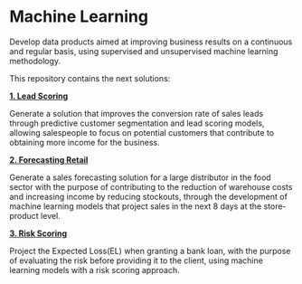# Machine Learning
Develop data products aimed at improving business results on a continuous and regular basis, using supervised and unsupervised machine learning methodology.

This repository contains the next solutions:

[**1. Lead Scoring**](https://github.com/ACCpath/MachineLearning/tree/main/LeadScoring)

Generate a solution that improves the conversion rate of sales leads through predictive customer segmentation and lead scoring models, allowing salespeople to focus on potential customers that contribute to obtaining more income for the business.

[**2. Forecasting Retail**](https://github.com/ACCpath/MachineLearning/tree/main/Retail)

Generate a sales forecasting solution for a large distributor in the food sector with the purpose of contributing to the reduction of warehouse costs and increasing income by reducing stockouts, through the development of machine learning models that project sales in the next 8 days at the store-product level.

[**3. Risk Scoring**](https://github.com/ACCpath/MachineLearning/tree/main/RiskScoring)

Project the Expected Loss(EL) when granting a bank loan, with the purpose of evaluating the risk before providing it to the client, using machine learning models with a risk scoring approach.
